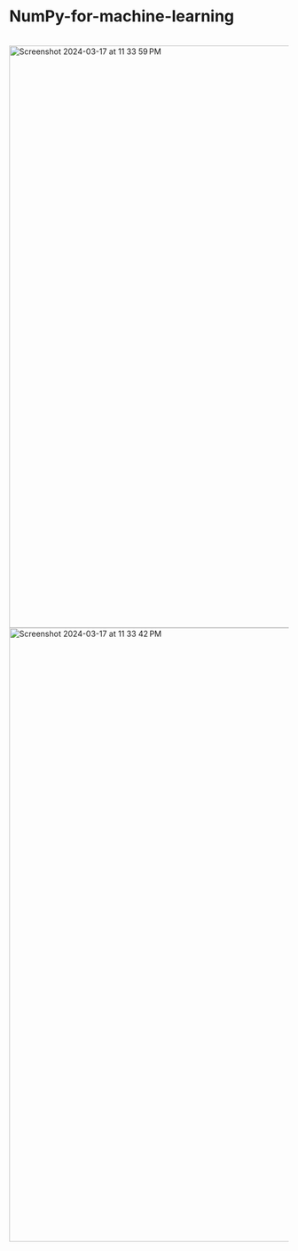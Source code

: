 # NumPy-for-machine-learning

<br>
<img width="1050" alt="Screenshot 2024-03-17 at 11 33 59 PM" src="https://github.com/sadia4444a/NumPy-for-machine-learning/assets/73788572/bba862d5-1e67-4a1e-a6f4-30b70235b2a2">


<br>

<img width="1107" alt="Screenshot 2024-03-17 at 11 33 42 PM" src="https://github.com/sadia4444a/NumPy-for-machine-learning/assets/73788572/51bdf6e0-da67-491b-9b1a-d900e927e423">
